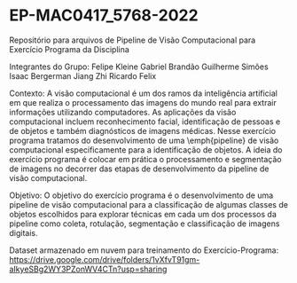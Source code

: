 # EP-MAC0417_5768-2022
Repositório para arquivos de Pipeline de Visão Computacional para Exercício Programa da Disciplina

Integrantes do Grupo:
Felipe Kleine
Gabriel Brandão
Guilherme Simões
Isaac Bergerman
Jiang Zhi
Ricardo Felix

Contexto:
A visão computacional é um dos ramos da inteligência artificial em que realiza o processamento das imagens do mundo real para extrair informações utilizando computadores.
As aplicações da visão computacional incluem reconhecimento facial, identificação de pessoas e de objetos e também diagnósticos de imagens médicas. Nesse exercício programa tratamos do desenvolvimento de uma \emph{pipeline} de visão computacional especificamente para a identificação de objetos.
A ideia do exercício programa é colocar em prática o processamento e segmentação de imagens no decorrer das etapas de desenvolvimento da pipeline de visão computacional. 

Objetivo:
O objetivo do exercício programa é o desenvolvimento de uma pipeline de visão computacional para a classificação de algumas classes de objetos escolhidos para explorar técnicas em cada um dos processos da pipeline como coleta, rotulação, segmentação e classificação de imagens digitais.

Dataset armazenado em nuvem para treinamento do Exercício-Programa:
https://drive.google.com/drive/folders/1vXfvT91gm-aIkyeSBg2WY3PZonWV4CTn?usp=sharing

